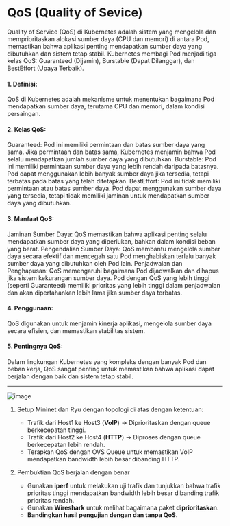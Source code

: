 # QoS (Quality of Sevice)

Quality of Service (QoS) di Kubernetes adalah sistem yang mengelola dan memprioritaskan alokasi sumber daya (CPU dan memori) di antara Pod, memastikan bahwa aplikasi penting mendapatkan sumber daya yang dibutuhkan dan sistem tetap stabil. Kubernetes membagi Pod menjadi tiga kelas QoS: Guaranteed (Dijamin), Burstable (Dapat Dilanggar), dan BestEffort (Upaya Terbaik). 

#### 1. Definisi:
QoS di Kubernetes adalah mekanisme untuk menentukan bagaimana Pod mendapatkan sumber daya, terutama CPU dan memori, dalam kondisi persaingan. 

#### 2. Kelas QoS:
Guaranteed: Pod ini memiliki permintaan dan batas sumber daya yang sama. Jika permintaan dan batas sama, Kubernetes menjamin bahwa Pod selalu mendapatkan jumlah sumber daya yang dibutuhkan. 
Burstable: Pod ini memiliki permintaan sumber daya yang lebih rendah daripada batasnya. Pod dapat menggunakan lebih banyak sumber daya jika tersedia, tetapi terbatas pada batas yang telah ditetapkan. 
BestEffort: Pod ini tidak memiliki permintaan atau batas sumber daya. Pod dapat menggunakan sumber daya yang tersedia, tetapi tidak memiliki jaminan untuk mendapatkan sumber daya yang dibutuhkan. 

#### 3. Manfaat QoS:
Jaminan Sumber Daya: QoS memastikan bahwa aplikasi penting selalu mendapatkan sumber daya yang diperlukan, bahkan dalam kondisi beban yang berat. 
Pengendalian Sumber Daya: QoS membantu mengelola sumber daya secara efektif dan mencegah satu Pod menghabiskan terlalu banyak sumber daya yang dibutuhkan oleh Pod lain. 
Penjadwalan dan Penghapusan: QoS memengaruhi bagaimana Pod dijadwalkan dan dihapus jika sistem kekurangan sumber daya. Pod dengan QoS yang lebih tinggi (seperti Guaranteed) memiliki prioritas yang lebih tinggi dalam penjadwalan dan akan dipertahankan lebih lama jika sumber daya terbatas. 

#### 4. Penggunaan:
QoS digunakan untuk menjamin kinerja aplikasi, mengelola sumber daya secara efisien, dan memastikan stabilitas sistem. 

#### 5. Pentingnya QoS:
Dalam lingkungan Kubernetes yang kompleks dengan banyak Pod dan beban kerja, QoS sangat penting untuk memastikan bahwa aplikasi dapat berjalan dengan baik dan sistem tetap stabil. 

---

![image](https://hackmd.io/_uploads/r1dEHXYgel.png)

1. Setup Mininet dan Ryu dengan topologi di atas dengan ketentuan:
    - Trafik dari Host1 ke Host3 (**VoIP**) → Diprioritaskan dengan queue berkecepatan tinggi.
    - Trafik dari Host2 ke Host4 (**HTTP**) → Diproses dengan queue berkecepatan lebih rendah.
    - Terapkan QoS dengan OVS Queue untuk memastikan VoIP mendapatkan bandwidth lebih besar dibanding HTTP.

2. Pembuktian QoS berjalan dengan benar
    - Gunakan **iperf** untuk melakukan uji trafik dan tunjukkan bahwa trafik prioritas tinggi mendapatkan bandwidth lebih besar dibanding trafik prioritas rendah.
    - Gunakan **Wireshark** untuk melihat bagaimana paket **diprioritaskan**.
    - **Bandingkan hasil pengujian dengan dan tanpa QoS.**
